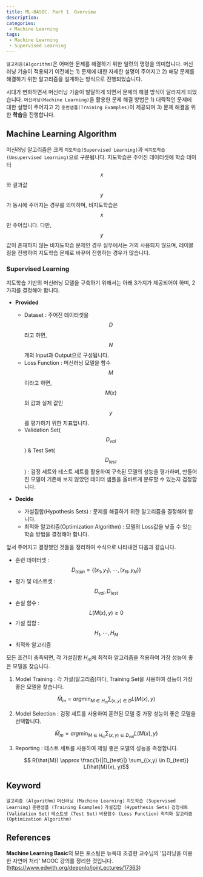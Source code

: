```yaml
---
title: ML-BASIC. Part 1. Overview
description: 
categories:
 - Machine Learning
tags:
 - Machine Learning
 - Supervised Learning
---
```


`알고리즘(Algorithm)`은 어떠한 문제를 해결하기 위한 일련의 명령을 의미합니다. 머신러닝 기술이 적용되기 이전에는 1) 문제에 대한 자세한 설명이 주어지고 2) 해당 문제를 해결하기 위한 알고리즘을 설계하는 방식으로 진행되었습니다.

시대가 변화하면서 머신러닝 기술이 발달하게 되면서 문제의 해결 방식이 달라지게 되었습니다. `머신러닝(Machine Learning)`을 활용한 문제 해결 방법은 1) 대략적인 문제에 대한 설명이 주어지고 2) `훈련샘플(Training Examples)`이 제공되며 3) 문제 해결을 위한 **학습**을 진행합니다.

## Machine Learning Algorithm
머신러닝 알고리즘은 크게 `지도학습(Supervised Learning)`과 `비지도학습(Unsupervised Learning)`으로 구분됩니다. 지도학습은 주어진 데이터셋에 학습 데이터 $$x$$와 결과값 $$y$$가 동시에 주어지는 경우를 의미하며, 비지도학습은 $$x$$만 주어집니다. 다만, $$y$$값이 존재하지 않는 비지도학습 문제인 경우 실무에서는 거의 사용되지 않으며, 레이블링을 진행하여 지도학습 문제로 바꾸어 진행하는 경우가 많습니다.

### Supervised Learning
지도학습 기반의 머신러닝 모델을 구축하기 위해서는 아래 3가지가 제공되어야 하며, 2가지를 결정해야 합니다. 

* **Provided**
  * Dataset : 주어진 데이터셋을 $$D$$라고 하면, $$N$$개의 Input과 Output으로 구성됩니다.
  * Loss Function : 머신러닝 모델을 함수 $$M$$이라고 하면, $$M(x)$$의 값과 실제 값인 $$y$$를 평가하기 위한 지표입니다. 
  * Validation Set($$D_{val}$$) & Test Set($$D_{test}$$) : 검정 세트와 테스트 세트를 활용하여 구축된 모델의 성능을 평가하며, 만들어진 모델이 기존에 보지 않았던 데이터 샘플을 올바르게 분류할 수 있는지 검정합니다.

* **Decide** 
  * 가설집합(Hypothesis Sets) : 문제를 해결하기 위한 알고리즘을 결정해야 합니다.
  * 최적화 알고리즘(Optimization Algorithm) : 모델의 Loss값을 낮출 수 있는 학습 방법을 결정해야 합니다.
  
앞서 주어지고 결정했던 것들을 정리하여 수식으로 나타내면 다음과 같습니다.

* 훈련 데이터셋 : $$ D_{train} = \{(x_1, y_1), \cdots, (x_N, y_N)\} $$
* 평가 및 테스트셋 : $$ D_{val}, D_{test} $$
* 손실 함수 : $$ L(M(x), y) \ge 0 $$
* 가설 집합 : $$ H_1, \cdots, H_M $$
* 최적화 알고리즘

모든 조건이 충족되면, 각 가설집합 $H_m$에 최적화 알고리즘을 적용하여 가장 성능이 좋은 모델을 찾습니다. 

1. Model Training : 각 가설(알고리즘)마다, Training Set을 사용하여 성능이 가장 좋은 모델을 찾습니다.
   
   $$ \hat{M}_m = arg\min_{M \in H_m} \sum_{(x, y) \in D} L(M(x), y) $$

2. Model Selection : 검정 세트를 사용하여 훈련된 모델 중 가장 성능이 좋은 모델을 선택합니다.
   
   $$ \hat{M}_m = arg\min_{M \in H_m} \sum_{(x, y) \in D_{val}} L(M(x), y) $$

3. Reporting : 테스트 세트를 사용하여 제일 좋은 모델의 성능을 측정합니다.
   
   $$ R(\hat{M}) \approx \frac{1}{|D_{test}|} \sum_{(x,y) \in D_{test}} L(\hat{M}(x), y)$$


## Keyword
`알고리즘 (Algorithm)` `머신러닝 (Machine Learning)` `지도학습 (Supervised Learning)` `훈련샘플 (Training Examples)` `가설집합 (Hypothesis Sets)` `검정세트 (Validation Set)` `테스트셋 (Test Set)` `비용함수 (Loss Function)` `최적화 알고리즘 (Optimization Algorithm)`

## References
**Machine Learning Basic**의 모든 포스팅은 뉴욕대 조경현 교수님의 '딥러닝을 이용한 자연어 처리' MOOC 강의를 정리한 것입니다. (https://www.edwith.org/deepnlp/joinLectures/17363)

